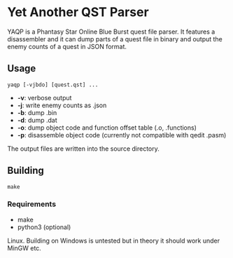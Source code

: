 # Yet Another QST Parser
YAQP is a Phantasy Star Online Blue Burst quest file parser. It features a disassembler and it can dump parts of a quest file in binary and output the enemy counts of a quest in JSON format.

## Usage
`yaqp [-vjbdo] [quest.qst] ...`

* **-v**: verbose output
* **-j**: write enemy counts as .json
* **-b**: dump .bin
* **-d**: dump .dat
* **-o**: dump object code and function offset table (.o, .functions)
* **-p**: disassemble object code (currently not compatible with qedit .pasm)

The output files are written into the source directory.

## Building
`make`

### Requirements
* make
* python3 (optional)

Linux. Building on Windows is untested but in theory it should work under MinGW etc.
